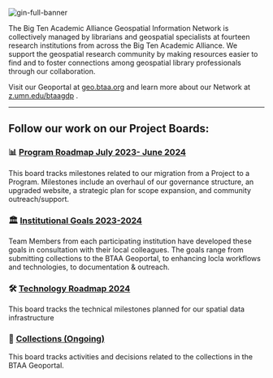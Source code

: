 ![gin-full-banner](https://github.com/geobtaa/.github/assets/2367677/fc25a2fd-959e-4e24-b01b-21eae5d8d8b9)

The Big Ten Academic Alliance Geospatial Information Network is collectively managed by librarians and geospatial specialists at fourteen research institutions from across the Big Ten Academic Alliance. We support the geospatial research community by making resources easier to find and to foster connections among geospatial library professionals through our collaboration.

Visit our Geoportal at [geo.btaa.org](https://geo.btaa.org) and learn more about our Network at [z.umn.edu/btaagdp](https://z.umn.edu/btaagdp) .

-------------

## Follow our work on our Project Boards:

### 📊 [Program Roadmap July 2023- June 2024](https://github.com/orgs/geobtaa/projects/10)

This board tracks  milestones related to our migration from a Project to a Program. Milestones include an overhaul of our governance structure, an upgraded website, a strategic plan for scope expansion, and community outreach/support.

### 🏛️ [Institutional Goals 2023-2024](https://github.com/orgs/geobtaa/projects/16/views/1)

Team Members from each participating institution have developed these goals in consultation with their local colleagues. The goals range from submitting collections to the BTAA Geoportal, to enhancing locla workflows and technologies, to documentation & outreach.

### 🛠️ [Technology Roadmap 2024](https://github.com/orgs/geobtaa/projects/17)

This board tracks the technical milestones planned for our spatial data infrastructure

### 📑 [Collections (Ongoing) ](https://github.com/orgs/geobtaa/projects/4)

This board tracks activities and decisions related to the collections in the BTAA Geoportal.






